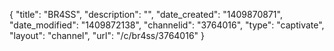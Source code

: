 {
    "title": "BR4SS",
    "description": "",
    "date_created": "1409870871",
    "date_modified": "1409872138",
    "channelid": "3764016",
    "type": "captivate",
    "layout": "channel",
    "url": "\/c\/br4ss\/3764016"
}